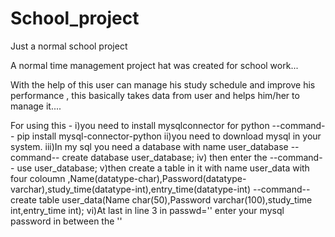 # School_project
Just a normal school project

A normal time management project hat was created  for school work...

With the help of this user can manage his study schedule and improve his performance , this basically takes data from user and helps him/her to manage it....

For using this -
i)you need to install mysqlconnector for python --command-- pip install mysql-connector-python
ii)you need to download mysql in your system.
iii)In my sql you need a database with name user_database --command-- create database user_database; 
iv) then enter the --command-- use user_database;
v)then create a table in it with name user_data with four coloumn ,Name(datatype-char),Password(datatype-varchar),study_time(datatype-int),entry_time(datatype-int) --command-- create table user_data(Name char(50),Password varchar(100),study_time int,entry_time int);
vi)At last in line 3 in passwd='' enter your mysql password in between the ''            
